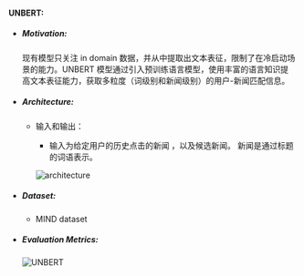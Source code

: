 #### UNBERT:

- ##### Motivation: 

  现有模型只关注 in domain 数据，并从中提取出文本表征，限制了在冷启动场景的能力。UNBERT 模型通过引入预训练语言模型，使用丰富的语言知识提高文本表征能力，获取多粒度（词级别和新闻级别）的用户-新闻匹配信息。

- ##### Architecture:

  - 输入和输出：

     - 输入为给定用户的历史点击的新闻 ，以及候选新闻。 新闻是通过标题的词语表示。

      ![architecture](https://d3i71xaburhd42.cloudfront.net/a91553fe20e832c38e8f9ef4a4feb3d20eae0b0f/2-Figure2-1.png)

    

- ##### Dataset:

  - MIND dataset

- ##### Evaluation Metrics:

  ![UNBERT](https://d3i71xaburhd42.cloudfront.net/a91553fe20e832c38e8f9ef4a4feb3d20eae0b0f/3-Figure3-1.png)
